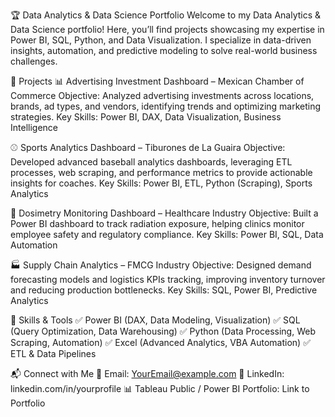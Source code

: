 🏆 Data Analytics & Data Science Portfolio
Welcome to my Data Analytics & Data Science portfolio! Here, you’ll find projects showcasing my expertise in Power BI, SQL, Python, and Data Visualization. I specialize in data-driven insights, automation, and predictive modeling to solve real-world business challenges.

📂 Projects
📊 Advertising Investment Dashboard – Mexican Chamber of Commerce
Objective: Analyzed advertising investments across locations, brands, ad types, and vendors, identifying trends and optimizing marketing strategies.
Key Skills: Power BI, DAX, Data Visualization, Business Intelligence

⚾ Sports Analytics Dashboard – Tiburones de La Guaira
Objective: Developed advanced baseball analytics dashboards, leveraging ETL processes, web scraping, and performance metrics to provide actionable insights for coaches.
Key Skills: Power BI, ETL, Python (Scraping), Sports Analytics

🔬 Dosimetry Monitoring Dashboard – Healthcare Industry
Objective: Built a Power BI dashboard to track radiation exposure, helping clinics monitor employee safety and regulatory compliance.
Key Skills: Power BI, SQL, Data Automation

🏭 Supply Chain Analytics – FMCG Industry
Objective: Designed demand forecasting models and logistics KPIs tracking, improving inventory turnover and reducing production bottlenecks.
Key Skills: SQL, Power BI, Predictive Analytics

🚀 Skills & Tools
✅ Power BI (DAX, Data Modeling, Visualization)
✅ SQL (Query Optimization, Data Warehousing)
✅ Python (Data Processing, Web Scraping, Automation)
✅ Excel (Advanced Analytics, VBA Automation)
✅ ETL & Data Pipelines

📬 Connect with Me
📧 Email: YourEmail@example.com
💼 LinkedIn: linkedin.com/in/yourprofile
📊 Tableau Public / Power BI Portfolio: Link to Portfolio
